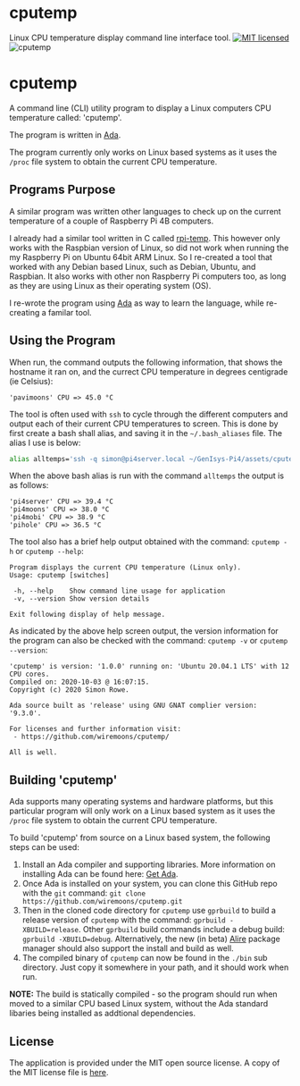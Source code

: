 # cputemp
Linux CPU temperature display command line interface tool.
[![MIT licensed](https://img.shields.io/badge/license-MIT-blue.svg)](https://raw.githubusercontent.com/hyperium/hyper/master/LICENSE) ![cputemp](https://github.com/wiremoons/cputemp/workflows/cputemp/badge.svg?branch=main) 

# cputemp

A command line (CLI) utility program to display a Linux computers CPU 
temperature called: 'cputemp'.

The program is written in [Ada](https://www.adacore.com/about-ada).

The program currently only works on Linux based systems as it uses the `/proc` 
file system to obtain the current CPU temperature.


## Programs Purpose

A similar program was written other languages to check up on the current 
temperature of a couple of Raspberry Pi 4B computers. 

I already had a similar tool written in C called 
[rpi-temp](https://github.com/wiremoons/rpi-temp). 
This however only works with the Raspbian version of Linux, so did not work 
when running the my Raspberry Pi on Ubuntu 64bit ARM Linux. So I 
re-created a tool that worked with any Debian based Linux, such as Debian, 
Ubuntu, and Raspbian. It also works with other non Raspberry Pi computers too,
as long as they are using Linux as their operating system (OS). 

I re-wrote the program using [Ada](https://www.adacore.com/about-ada) as way to 
learn the language, while re-creating a familar tool.


## Using the Program

When run, the command outputs the following information, that shows the 
hostname it ran on, and the currect CPU temperature in degrees centigrade 
(ie Celsius):
```
'pavimoons' CPU => 45.0 °C
```

The tool is often used with `ssh` to cycle through the different computers and 
output each of their current CPU temperatures to screen. This is done by first 
create a bash shall alias, and saving it in the `~/.bash_aliases` file. 
The alias I use is below:

```bash
alias alltemps='ssh -q simon@pi4server.local ~/GenIsys-Pi4/assets/cputemp && ssh -q simon@pi4moons.local ~/GenIsys-Pi4/assets/cputemp && ssh -q simon@pi4mobi.local ~/GenIsys-Pi4/assets/cputemp'
```

When the above bash alias is run with the command `alltemps` the output is 
as follows:

```
'pi4server' CPU => 39.4 °C
'pi4moons' CPU => 38.0 °C
'pi4mobi' CPU => 38.9 °C
'pihole' CPU => 36.5 °C
```

The tool also has a brief help output obtained with the command: `cputemp -h` 
or `cputemp --help`:

```
Program displays the current CPU temperature (Linux only).
Usage: cputemp [switches]

 -h, --help    Show command line usage for application
 -v, --version Show version details

Exit following display of help message.
```

As indicated by the above help screen output, the version information for the 
program can also be checked with the command: `cputemp -v` or `cputemp --version`:

```
'cputemp' is version: '1.0.0' running on: 'Ubuntu 20.04.1 LTS' with 12 CPU cores.
Compiled on: 2020-10-03 @ 16:07:15.
Copyright (c) 2020 Simon Rowe.

Ada source built as 'release' using GNU GNAT complier version: '9.3.0'.

For licenses and further information visit:
 - https://github.com/wiremoons/cputemp/

All is well.
```


## Building 'cputemp'

Ada supports many operating systems and hardware platforms, but this particular 
program will only work on a Linux based system as it uses the `/proc` file 
system to obtain the current CPU temperature.

To build 'cputemp' from source on a Linux based system, the following steps 
can be used:

1. Install an Ada compiler and supporting libraries. More information on installing 
Ada can be found here: [Get Ada](http://www.getadanow.com/).
2. Once Ada is installed on your system, you can clone this GitHub repo with 
the `git` command: `git clone https://github.com/wiremoons/cputemp.git`
3. Then in the cloned code directory for `cputemp` use `gprbuild` to build a 
release version of `cputemp` with the command: `gprbuild -XBUILD=release`. 
Other `gprbuild` build commands include a debug build: `gprbuild -XBUILD=debug`. 
Alternatively, the new (in beta) [Alire](https://alire.ada.dev/) package manager 
should also support the install and build as well.
4. The compiled binary of `cputemp` can now be found in the `./bin` sub 
directory. Just copy it somewhere in your path, and it should work when run.

**NOTE:** The build is statically compiled - so the program should run when moved 
to a similar CPU based Linux system, without the Ada standard libaries being 
installed as addtional dependencies.

## License

The application is provided under the MIT open source license. A copy of the 
MIT license file is [here](./LICENSE).

